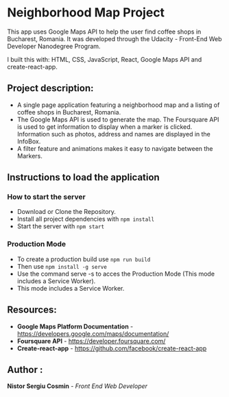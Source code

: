 # Neighborhood Map Project

This app uses Google Maps API to help the user find coffee shops in Bucharest, Romania. It was developed through the Udacity - Front-End Web Developer Nanodegree Program.

I built this with: HTML, CSS, JavaScript, React, Google Maps API and create-react-app.

## Project description:
- A single page application featuring a neighborhood map and a listing of coffee shops in Bucharest, Romania.
- The Google Maps API is used to generate the map. The Foursquare API is used to get information to display when a marker is clicked. Information such as photos, address and names are displayed in the InfoBox.
- A filter feature and animations makes it easy to navigate between the Markers.

## Instructions to load the application

### How to start the server
- Download or Clone the Repository.
- Install all project dependencies with ```npm install```
- Start the server with ```npm start```

### Production Mode
- To create a production build use ```npm run build```
- Then use ```npm install -g serve```
- Use the command serve -s to acces the Production Mode (This mode includes a Service Worker).
- This mode includes a Service Worker.

## Resources:
- **Google Maps Platform Documentation** - https://developers.google.com/maps/documentation/
- **Foursquare API** - https://developer.foursquare.com/
- **Create-react-app** - https://github.com/facebook/create-react-app

## Author :
**Nistor Sergiu Cosmin** - _Front End Web Developer_
